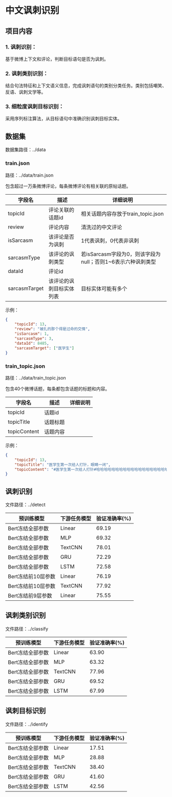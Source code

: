 # 中文讽刺识别

[//]: # (代码会上传至kaggle，无需配置，可直接点击运行。)

[//]: # ()
[//]: # (notebook链接:)

[//]: # ()
[//]: # ([baseline]&#40;https://www.kaggle.com/code/jiachuyan/sarcasmdetection-chinese&#41;)

[//]: # (（三个baseline）)

[//]: # ()
[//]: # ([detect]&#40;https://www.kaggle.com/code/jiachuyan/sarcasm-detect&#41;)

[//]: # (（讽刺识别任务）)

[//]: # ()
[//]: # ([classify]&#40;https://www.kaggle.com/code/jiachuyan/sarcasm-classify&#41;)

[//]: # (（讽刺分类任务）)

[//]: # ()
[//]: # ([identify]&#40;https://www.kaggle.com/code/jiachuyan/sarcasm-identify&#41;)

[//]: # (（讽刺目标识别任务）)

## 项目内容

### 1. 讽刺识别：
基于微博上下文和评论，判断目标语句是否为讽刺。
### 2. 讽刺类别识别：
结合句法特征和上下文语义信息，完成讽刺语句的类别分类任务。类别包括嘲笑、反语、讽刺文学等。
### 3. 细粒度讽刺目标识别：
采用序列标注算法，从目标语句中准确识别讽刺目标实体。

## 数据集
数据集路径：../data

### train.json
路径：../data/train.json

包含超过一万条微博评论，每条微博评论有相关联的原帖话题。

| 字段名           | 描述           | 详细说明                                   |
|---------------|--------------|----------------------------------------|
| topicId       | 评论关联的话题id    | 相关话题内容存放于train_topic.json              |
| review        | 评论内容         | 清洗过的中文评论                               |
| isSarcasm     | 该评论是否为讽刺     | 1代表讽刺，0代表非讽刺                           |
| sarcasmType   | 该评论的讽刺类型     | 若isSarcasm字段为0，则该字段为null；否则1~6表示六种讽刺类型 |
| dataId        | 评论id         |                                        |
| sarcasmTarget | 该评论的讽刺目标实体列表 | 目标实体可能有多个                              |

示例：
```json
{   
    "topicId": 13, 
    "review": "被扎的那个得是过命的交情", 
    "isSarcasm": 1, 
    "sarcasmType": 3, 
    "dataId": 8485, 
    "sarcasmTarget": ["医学生"]
}
```

### train_topic.json
路径：../data/train_topic.json

包含40个微博话题，每条都包含话题的标题和内容。

| 字段名          | 描述   | 详细说明 |
|--------------|------|------|
| topicId      | 话题id |      |
| topicTitle   | 话题标题 |      |
| topicContent | 话题内容 |      |

示例：
```json
{
    "topicId": 13, 
    "topicTitle": "医学生第一次给人打针，眼睛一闭", 
    "topicContent": "#医学生第一次给人打针#哈哈哈哈哈哈哈哈哈哈哈哈哈哈哈哈哈哈哈哈“眼睛一闭”可还行。"
}
```


## 讽刺识别
文件路径：../detect

| 预训练模型        | 下游任务模型  | 验证准确率(%) |
|--------------|---------|----------|
| Bert冻结全部参数   | Linear  | 69.19    |
| Bert冻结全部参数   | MLP     | 69.32    |
| Bert冻结全部参数   | TextCNN | 78.01    |
| Bert冻结全部参数   | GRU     | 72.29    |
| Bert冻结全部参数   | LSTM    | 72.58    |
| Bert冻结前10层参数 | Linear  | 76.19    |
| Bert冻结前10层参数 | TextCNN | 77.92    |
| Bert冻结前9层参数  | Linear  | 75.55    |

## 讽刺类别识别
文件路径：../classify

| 预训练模型      | 下游任务模型  | 验证准确率(%) |
|------------|---------|----------|
| Bert冻结全部参数 | Linear  | 63.90    |
| Bert冻结全部参数 | MLP     | 63.32    |
| Bert冻结全部参数 | TextCNN | 77.96    |
| Bert冻结全部参数 | GRU     | 69.52    |
| Bert冻结全部参数 | LSTM    | 67.99    |

## 讽刺目标识别
文件路径：../identify

| 预训练模型      | 下游任务模型  | 验证准确率(%) |
|------------|---------|----------|
| Bert冻结全部参数 | Linear  | 17.51    |
| Bert冻结全部参数 | MLP     | 28.88    |
| Bert冻结全部参数 | TextCNN | 38.40    |
| Bert冻结全部参数 | GRU     | 41.60    |
| Bert冻结全部参数 | LSTM    | 42.56    |
